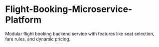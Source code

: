 # Flight-Booking-Microservice-Platform
Modular flight booking backend service with features like seat selection, fare rules, and dynamic pricing.
